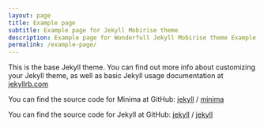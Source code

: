```yaml
---
layout: page
title: Example page
subtitle: Example page for Jekyll Mobirise theme
description: Example page for Wonderfull Jekyll Mobirise theme Example page for Wonderfull Jekyll Mobirise theme
permalink: /example-page/
---
```


<style>
    .cid-quPf8CGR21 {
       background-image: url("/jekyll-mobirise-tamplete/assets/images/gallery07.jpg"); 
        }
</style>


This is the base Jekyll theme. You can find out more info about customizing your Jekyll theme, as well as basic Jekyll usage documentation at [jekyllrb.com](https://jekyllrb.com/)

You can find the source code for Minima at GitHub:
[jekyll][jekyll-organization] /
[minima](https://github.com/jekyll/minima)

You can find the source code for Jekyll at GitHub:
[jekyll][jekyll-organization] /
[jekyll](https://github.com/jekyll/jekyll)


[jekyll-organization]: https://github.com/jekyll
